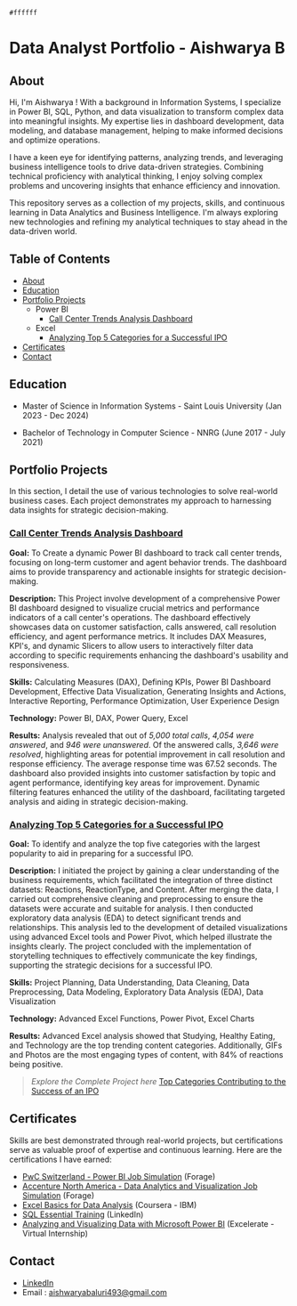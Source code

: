 `#ffffff`

# Data Analyst Portfolio - Aishwarya B

## About
Hi, I'm Aishwarya ! With a background in Information Systems, I specialize in Power BI, SQL, Python, and data visualization to transform complex data into meaningful insights. My expertise lies in dashboard development, data modeling, and database management, helping to make informed decisions and optimize operations.

I have a keen eye for identifying patterns, analyzing trends, and leveraging business intelligence tools to drive data-driven strategies. Combining technical proficiency with analytical thinking, I enjoy solving complex problems and uncovering insights that enhance efficiency and innovation.

This repository serves as a collection of my projects, skills, and continuous learning in Data Analytics and Business Intelligence. I'm always exploring new technologies and refining my analytical techniques to stay ahead in the data-driven world.

## Table of Contents
- [About](#about)
- [Education](#education)
- [Portfolio Projects](#portfolio-projects)
    - Power BI
      - [Call Center Trends Analysis Dashboard](#call-center-trends-analysis-dashboard)
    - Excel
      - [Analyzing Top 5 Categories for a Successful IPO](#analyzing-top-5-categories-for-a-successful-ipo)
- [Certificates](#certificates)
- [Contact](#contact)

## Education

- Master of Science in Information Systems - Saint Louis University (Jan 2023 - Dec 2024)
    
- Bachelor of Technology in Computer Science - NNRG (June 2017 - July 2021)
  
## Portfolio Projects
In this section, I detail the use of various technologies to solve real-world business cases. Each project demonstrates my approach to harnessing data insights for strategic decision-making.


### <ins>Call Center Trends Analysis Dashboard</ins>

**Goal:** To Create a dynamic Power BI dashboard to track call center trends, focusing on long-term customer and agent behavior trends. The dashboard aims to provide transparency and actionable insights for strategic decision-making.

**Description:** This Project involve development of a comprehensive Power BI dashboard designed to visualize crucial metrics and performance indicators of a call center's operations. The dashboard effectively showcases data on customer satisfaction, calls answered, call resolution efficiency, and agent performance metrics. It includes DAX Measures, KPI's, and dynamic Slicers to allow users to interactively filter data according to specific requirements enhancing the dashboard's usability and responsiveness.
  
**Skills:** Calculating Measures (DAX), Defining KPIs, Power BI Dashboard Development, Effective Data Visualization, Generating Insights and Actions, Interactive Reporting, Performance Optimization, User Experience Design
  
**Technology:** Power BI, DAX, Power Query, Excel
  
**Results:** Analysis revealed that out of *5,000 total calls*, *4,054 were answered*, and *946 were unanswered*. Of the answered calls, *3,646 were resolved*, highlighting areas for potential improvement in call resolution and response efficiency. The average response time was 67.52 seconds. The dashboard also provided insights into customer satisfaction by topic and agent performance, identifying key areas for improvement. Dynamic filtering features enhanced the utility of the dashboard, facilitating targeted analysis and aiding in strategic decision-making.

### <ins>Analyzing Top 5 Categories for a Successful IPO</ins>
**Goal:** To identify and analyze the top five categories with the largest popularity to aid in preparing for a successful IPO.

**Description:** I initiated the project by gaining a clear understanding of the business requirements, which facilitated the integration of three distinct datasets: Reactions, ReactionType, and Content. After merging the data, I carried out comprehensive cleaning and preprocessing to ensure the datasets were accurate and suitable for analysis. I then conducted exploratory data analysis (EDA) to detect significant trends and relationships. This analysis led to the development of detailed visualizations using advanced Excel tools and Power Pivot, which helped illustrate the insights clearly. The project concluded with the implementation of storytelling techniques to effectively communicate the key findings, supporting the strategic decisions for a successful IPO.

**Skills:** Project Planning, Data Understanding, Data Cleaning, Data Preprocessing, Data Modeling, Exploratory Data Analysis (EDA), Data Visualization

**Technology:** Advanced Excel Functions, Power Pivot, Excel Charts

**Results:** Advanced Excel analysis showed that Studying, Healthy Eating, and Technology are the top trending content categories. Additionally, GIFs and Photos are the most engaging types of content, with 84% of reactions being positive.

>*Explore the Complete Project here* [Top Categories Contributing to the Success of an IPO](https://github.com/AishwaryaBaluri/Projects-Portfolio/blob/main/Analyzing%20Top%205%20Categories%20for%20IPO%20Success.README.md#top-categories-contributing-to-the-success-of-an-ipo)

## Certificates

Skills are best demonstrated through real-world projects, but certifications serve as valuable proof of expertise and continuous learning. Here are the certifications I have earned: 
- [PwC Switzerland - Power BI Job Simulation](https://forage-uploads-prod.s3.amazonaws.com/completion-certificates/4sLyCPgmsy8DA6Dh3/a87GpgE6tiku7q3gu_4sLyCPgmsy8DA6Dh3_5nadnrhqhs52PnTgC_1741239808449_completion_certificate.pdf) (Forage)
- [Accenture North America - Data Analytics and Visualization Job Simulation](https://forage-uploads-prod.s3.amazonaws.com/completion-certificates/T6kdcdKSTfg2aotxT/hzmoNKtzvAzXsEqx8_T6kdcdKSTfg2aotxT_5nadnrhqhs52PnTgC_1740512088303_completion_certificate.pdf) (Forage)
- [Excel Basics for Data Analysis](https://www.coursera.org/account/accomplishments/records/P247BXSGFKQ4) (Coursera - IBM)
- [SQL Essential Training](https://www.linkedin.com/learning/certificates/5f32eaf43350c59acecf00ff2d73d8bcf341355067199b23b12e969e0466688a?trk=share_certificate) (LinkedIn)
- [Analyzing and Visualizing Data with Microsoft Power BI](https://drive.google.com/file/d/1HNiVXgHzeujBT6slPGUsENhVNqaATfBy/view?usp=sharing) (Excelerate - Virtual Internship)


## Contact

- [LinkedIn](https://www.linkedin.com/in/aishwaryabaluri1410/)
- Email : aishwaryabaluri493@gmail.com 
